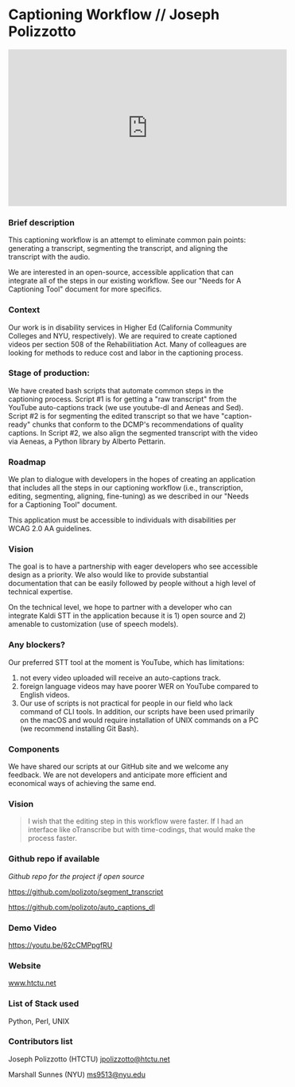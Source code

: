 # Captioning Workflow // Joseph Polizzotto 


<iframe width="560" height="315" src="https://www.youtube.com/embed/62cCMPpgfRU" frameborder="0" allowfullscreen></iframe>


### Brief description 
This captioning workflow is an attempt to eliminate common pain points: generating a transcript, segmenting the transcript, and aligning the transcript with the audio. 

We are interested in an open-source, accessible application that can integrate all of the steps in our existing workflow. See our "Needs for A Captioning Tool" document for more specifics.

### Context
Our work is in disability services in Higher Ed (California Community Colleges and NYU, respectively). We are required to create captioned videos per section 508 of the Rehabilitiation Act. Many of colleagues are looking for methods to reduce cost and labor in the captioning process.

### Stage of production: 
We have created bash scripts that automate common steps in the captioning process. Script #1 is for getting a "raw transcript" from the YouTube auto-captions track (we use youtube-dl and Aeneas and Sed). Script #2 is for segmenting the edited transcript so that we have "caption-ready" chunks that conform to the DCMP's recommendations of quality captions. In Script #2, we also align the segmented transcript with the video via Aeneas, a Python library by Alberto Pettarin.

### Roadmap
We plan to dialogue with developers in the hopes of creating an application that includes all the steps in our captioning workflow (i.e., transcription, editing, segmenting, aligning, fine-tuning) as we described in our "Needs for a Captioning Tool" document. 

This application must be accessible to individuals with disabilities per WCAG 2.0 AA guidelines.

### Vision
The goal is to have a partnership with eager developers who see accessible design as a priority. We also would like to provide substantial documentation that can be easily followed by people without a high level of technical expertise.

On the technical level, we hope to partner with a developer who can integrate Kaldi STT in the application because it is 1) open source and 2) amenable to customization (use of speech models).

### Any blockers? 
Our preferred STT tool at the moment is YouTube, which has limitations: 
1) not every video uploaded will receive an auto-captions track. 
2) foreign language videos may have poorer WER on YouTube compared to English videos. 
3) Our use of scripts is not practical for people in our field who lack command of CLI tools. In addition, our scripts have been used primarily on the macOS and would require installation of UNIX commands on a PC (we recommend installing Git Bash). 

### Components 
We have shared our scripts at our GitHub site and we welcome any feedback. We are not developers and anticipate more efficient and economical ways of achieving the same end.

### Vision 
> I wish that the editing step in this workflow were faster. If I had an interface like oTranscribe but with time-codings, that would make the process faster.

### Github repo if available
*Github repo for the project if open source*

https://github.com/polizoto/segment_transcript

https://github.com/polizoto/auto_captions_dl

### Demo Video 

https://youtu.be/62cCMPpgfRU

### Website 
www.htctu.net

### List of Stack used 
Python, Perl, UNIX

### Contributors list 
Joseph Polizzotto (HTCTU)
jpolizzotto@htctu.net

Marshall Sunnes (NYU)
ms9513@nyu.edu